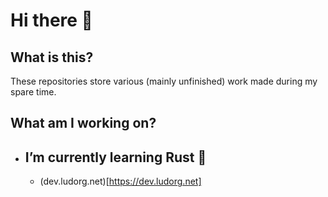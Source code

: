 # Hi there 👋

## What is this?

These repositories store various (mainly unfinished) work made during my spare time.

## What am I working on?

- I’m currently learning Rust 🦀
  - 
  - (dev.ludorg.net)[https://dev.ludorg.net]

## 

<!--
**Ludorg/ludorg** is a ✨ _special_ ✨ repository because its `README.md` (this file) appears on your GitHub profile.

Here are some ideas to get you started:

- 🔭 I’m currently working on ...
- 🌱 I’m currently learning ...
- 👯 I’m looking to collaborate on ...
- 🤔 I’m looking for help with ...
- 💬 Ask me about ...
- 📫 How to reach me: ...
- 😄 Pronouns: ...
- ⚡ Fun fact: ...
-->
